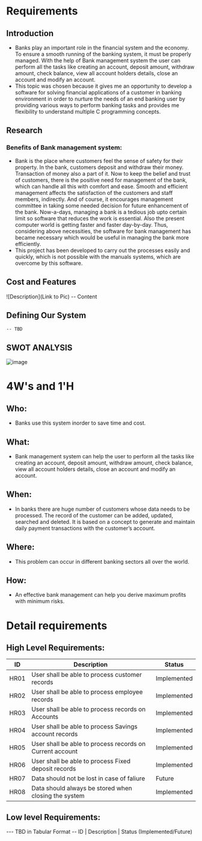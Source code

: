 # Requirements
## Introduction
 *	Banks play an important role in the financial system and the economy. To ensure a smooth running of the banking system, it must be properly managed. With the help of Bank management system the user can perform all the tasks like creating an account, deposit amount, withdraw amount, check balance, view all account holders details, close an account and modify an account.
 * This topic was chosen because it gives me an opportunity to develop a software for solving financial applications of a customer in banking environment in order to nurture the needs of an end banking user by providing various ways to perform banking tasks and provides me flexibility to understand multiple C programming concepts.


## Research
### Benefits of Bank management system:
  * Bank is the place where customers feel the sense of safety for their property. In the bank, customers deposit and withdraw their money. Transaction of money also a part of it. Now to keep the belief and trust of customers, there is the positive need for management of the bank, which can handle all this with comfort and ease. Smooth and efficient management affects the satisfaction of the customers and staff members, indirectly. And of course, it encourages management committee in taking some needed decision for future enhancement of the bank. Now-a-days, managing a bank is a tedious job upto certain limit so software that reduces the work is essential. Also the present computer world is getting faster and faster day-by-day. Thus, considering above necessities, the software for bank management has became necessary which would be useful in managing the bank more efficiently.
  * This project has been developed to carry out the processes easily and quickly, which is not possible with the manuals systems, which are overcome by this software.
## Cost and Features
![Description](Link to Pic)
-- Content 
## Defining Our System
    -- TBD
## SWOT ANALYSIS
![image](https://user-images.githubusercontent.com/81503646/114817678-1540d800-9dd8-11eb-992c-a7f6263e62f6.png)


# 4W&#39;s and 1&#39;H

## Who:
* Banks use this system inorder to save time and cost.

## What:
* Bank management system can help the user to perform all the tasks like creating an account, deposit amount, withdraw amount, check balance, view all account holders details, close an account and modify an account.

## When:
* In banks there are huge number of customers whose data needs to be processed. The record of the customer can be added, updated, searched and deleted. It is based on a concept to generate and maintain daily payment transactions with the customer’s account. 

## Where:
* This problem can occur in different banking sectors all over the world.

## How:
* An effective bank management can help you derive maximum profits with minimum risks.

# Detail requirements
## High Level Requirements:
| ID | Description | Status | 
| ----- | ----- | ---------|
| HR01 | User shall be able to process customer records | Implemented |
| HR02 | User shall be able to process employee records | Implemented |
| HR03 | User shall be able to process records on Accounts | Implemented |
| HR04 | User shall be able to process Savings account records | Implemented |
| HR05 | User shall be able to process records on Current account | Implemented |
| HR06 | User shall be able to process Fixed deposit records | Implemented |
| HR07 | Data should not be lost in case of faliure | Future |
| HR08 | Data should always be stored when closing the system | Implemented |

##  Low level Requirements:
--- TBD in Tabular Format 
-- ID | Description | Status (Implemented/Future)
